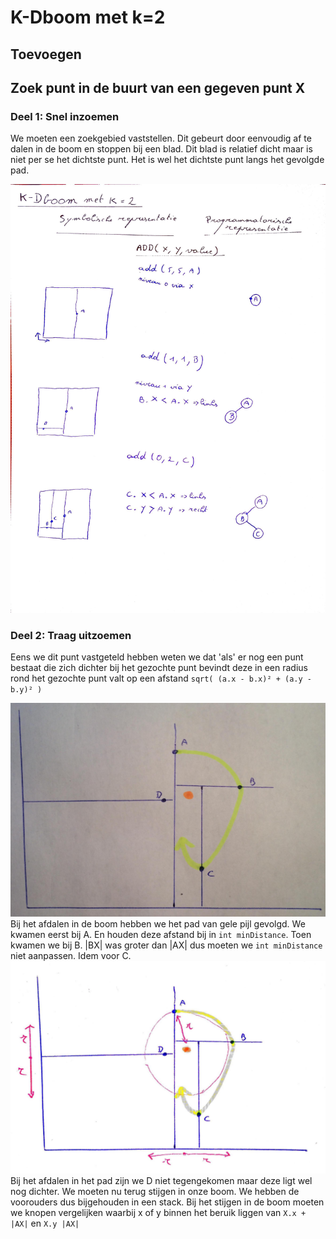# K-Dboom met k=2

## Toevoegen

## Zoek punt in de buurt van een gegeven punt X
### Deel 1: Snel inzoemen
We moeten een zoekgebied vaststellen. Dit gebeurt door eenvoudig af te dalen in de boom en stoppen bij een blad. Dit blad is relatief dicht maar is niet per se het dichtste punt.
Het is wel het dichtste punt langs het gevolgde pad.

![toevoegen](./img/toevoegen.jpg)

### Deel 2: Traag uitzoemen
Eens we dit punt vastgeteld hebben weten we dat 'als' er nog een punt bestaat die zich dichter bij het gezochte punt bevindt deze in een radius rond
het gezochte punt valt op een afstand `sqrt( (a.x - b.x)² + (a.y - b.y)² )`

![zoek_inzoem](./img/zoek_inzoem.jpg)
Bij het afdalen in de boom hebben we het pad van gele pijl gevolgd. We kwamen eerst bij A. En houden deze afstand bij in `int minDistance`. Toen kwamen we bij B. |BX| was groter dan |AX| dus moeten we `int minDistance` niet aanpassen. Idem voor C. 
![zoek_uitzoem](./img/zoek_uitzoem.jpg)
Bij het afdalen in het pad zijn we D niet tegengekomen maar deze ligt wel nog dichter. We moeten nu terug stijgen in onze boom. We hebben de voorouders dus bijgehouden in een stack. Bij het stijgen in de boom moeten we knopen vergelijken waarbij x of y binnen het beruik liggen van `X.x + |AX|` en `X.y |AX|`
